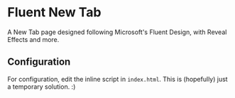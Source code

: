 # Fluent New Tab  
A New Tab page designed following Microsoft's Fluent Design, with Reveal Effects and more.  
  
## Configuration

For configuration, edit the inline script in `index.html`. This is (hopefully) just a temporary solution. :)